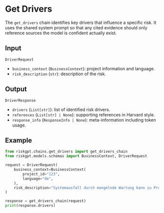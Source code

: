 # Get Drivers

The `get_drivers` chain identifies key drivers that influence a specific risk.
It uses the shared system prompt so that any cited evidence should only
reference sources the model is confident actually exist.

## Input

`DriverRequest`
- `business_context` (`BusinessContext`): project information and language.
- `risk_description` (`str`): description of the risk.

## Output

`DriverResponse`
- `drivers` (`List[str]`): list of identified risk drivers.
- `references` (`List[str] | None`): supporting references in Harvard style.
- `response_info` (`ResponseInfo | None`): meta-information including token usage.

## Example

```python
from riskgpt.chains.get_drivers import get_drivers_chain
from riskgpt.models.schemas import BusinessContext, DriverRequest

request = DriverRequest(
    business_context=BusinessContext(
        project_id="123",
        language="de",
    ),
    risk_description="Systemausfall durch mangelnde Wartung kann zu Produktionsstopps führen.",
)

response = get_drivers_chain(request)
print(response.drivers)
```
